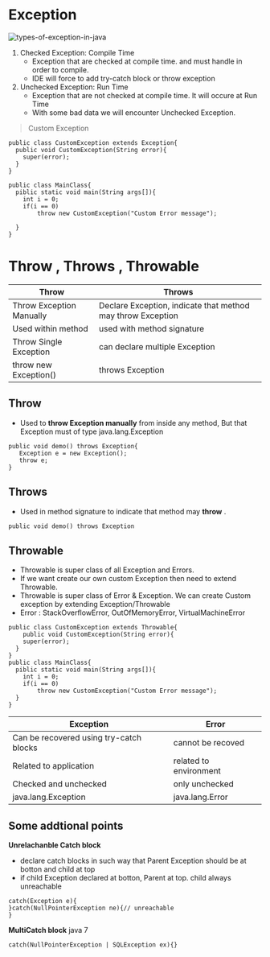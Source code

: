 # Exception

![types-of-exception-in-java](https://github.com/preetampatil3d/What-I-Learned/assets/21255598/b751ef0f-54f3-4078-9978-f834636906a7)

1. Checked Exception: Compile Time
   - Exception that are checked at compile time. and must handle in order to compile.
   - IDE will force to add try-catch block or throw exception
2. Unchecked Exception: Run Time
   - Exception that are not checked at compile time. It will occure at Run Time
   - With some bad data we will encounter Unchecked Exception.
  

> Custom Exception
```
public class CustomException extends Exception{
  public void CustomException(String error){
    super(error);
  }
}

public class MainClass{
  piblic static void main(String args[]){
    int i = 0;
    if(i == 0)
        throw new CustomException("Custom Error message");

  }
}

```

# Throw , Throws , Throwable

| Throw | Throws |
| --- | --- |
| Throw Exception Manually | Declare Exception, indicate that method may throw Exception  |
| Used within method | used with method signature |
| Throw Single Exception | can declare multiple Exception |
| throw new Exception() | throws Exception  |


## Throw
- Used to **throw Exception manually** from inside any method, But that Exception must of type java.lang.Exception
```
public void demo() throws Exception{
   Exception e = new Exception();
   throw e;
}
```
## Throws
- Used in method signature to indicate that method may **throw** .
```
public void demo() throws Exception
```

## Throwable 
- Throwable is super class of all Exception and Errors.
- If we want create our own custom Exception then need to extend Throwable.
- Throwable is super class of Error & Exception. We can create Custom exception by extending Exception/Throwable
- Error : StackOverflowError, OutOfMemoryError, VirtualMachineError
```
public class CustomException extends Throwable{
    public void CustomException(String error){
    super(error);
  }
}
public class MainClass{
  piblic static void main(String args[]){
    int i = 0;
    if(i == 0)
        throw new CustomException("Custom Error message");
  }
}
```

| Exception | Error |
| --- | --- |
| Can be recovered using try-catch blocks | cannot be recoved |
| Related to application | related to environment| 
| Checked and unchecked | only unchecked |
| java.lang.Exception | java.lang.Error |

## Some addtional points

**Unrelachanble Catch block**
- declare catch blocks in such way that Parent Exception should be at botton and child at top
- if child Exception declared at botton, Parent at top. child always unreachable
```
catch(Exception e){
}catch(NullPointerException ne){// unreachable
}
```

**MultiCatch block** java 7
```
catch(NullPointerException | SQLException ex){}

```
